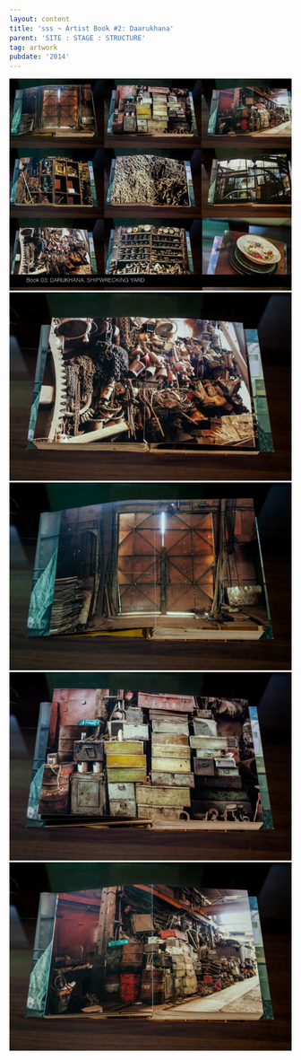 ```yaml
---
layout: content
title: 'sss ~ Artist Book #2: Daarukhana'
parent: 'SITE : STAGE : STRUCTURE'
tag: artwork
pubdate: '2014'
---
```

![Artist Book #2: Daarukhana, SITE : STAGE : STRUCTURE, 2014](/assets/img/slide15.jpg)
![](/assets/img/darukhana-01.jpg)
![](/assets/img/darukhana-02.jpg)
![](/assets/img/darukhana-03.jpg)
![](/assets/img/darukhana-04.jpg)
